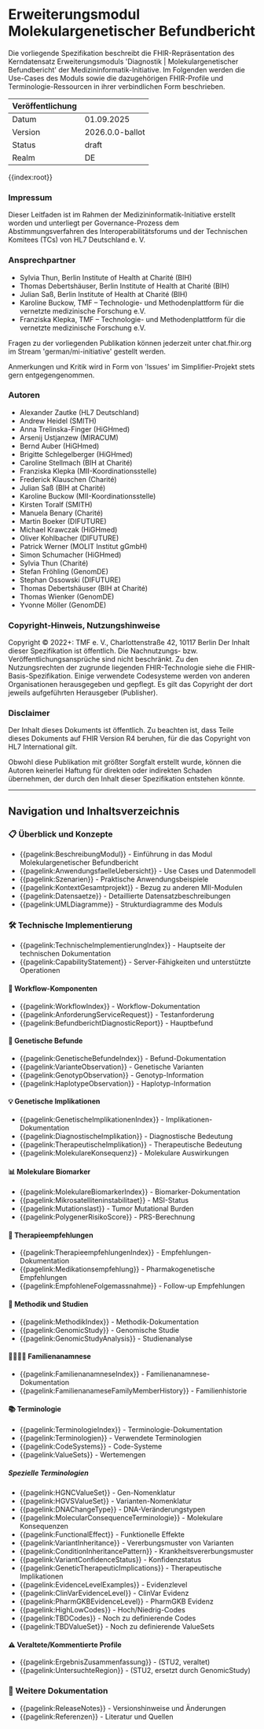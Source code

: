 # Erweiterungsmodul Molekulargenetischer Befundbericht



Die vorliegende Spezifikation beschreibt die FHIR-Repräsentation des Kerndatensatz Erweiterungsmoduls 'Diagnostik | Molekulargenetischer Befundbericht' der Medizininformatik-Initiative. Im Folgenden werden die Use-Cases des Moduls sowie die dazugehörigen FHIR-Profile und Terminologie-Ressourcen in ihrer verbindlichen Form beschrieben.

|Veröffentlichung|     |
|---------|--------------|
|  Datum  | 01.09.2025  |
|  Version| 2026.0.0-ballot        |
|  Status | draft       |
|  Realm  | DE           |



{{index:root}}

### Impressum
Dieser Leitfaden ist im Rahmen der Medizininformatik-Initiative erstellt worden und unterliegt per Governance-Prozess dem Abstimmungsverfahren des Interoperabilitätsforums und der Technischen Komitees (TCs) von HL7 Deutschland e. V.  

### Ansprechpartner
* Sylvia Thun, Berlin Institute of Health at Charité (BIH)
* Thomas Debertshäuser, Berlin Institute of Health at Charité (BIH)
* Julian Saß, Berlin Institute of Health at Charité (BIH)
* Karoline Buckow, TMF – Technologie- und Methodenplattform für 
die vernetzte medizinische Forschung e.V.
* Franziska Klepka, TMF – Technologie- und Methodenplattform für 
die vernetzte medizinische Forschung e.V.

Fragen zu der vorliegenden Publikation können jederzeit unter chat.fhir.org im Stream 'german/mi-initiative' gestellt werden.

Anmerkungen und Kritik wird in Form von 'Issues' im Simplifier-Projekt stets gern entgegengenommen.</br>  

### Autoren
* Alexander Zautke (HL7 Deutschland)
* Andrew Heidel (SMITH)
* Anna Trelinska-Finger (HiGHmed)
* Arsenij Ustjanzew (MIRACUM)
* Bernd Auber (HiGHmed)
* Brigitte Schlegelberger (HiGHmed)
* Caroline Stellmach (BIH at Charité)
* Franziska Klepka (MII-Koordinationsstelle)
* Frederick Klauschen (Charité)
* Julian Saß (BIH at Charité)
* Karoline Buckow (MII-Koordinationsstelle)
* Kirsten Toralf (SMITH)
* Manuela Benary (Charité)	
* Martin Boeker (DIFUTURE)
* Michael Krawczak (HiGHmed)
* Oliver Kohlbacher (DIFUTURE)
* Patrick Werner (MOLIT Institut gGmbH)
* Simon Schumacher (HiGHmed)
* Sylvia Thun (Charité)
* Stefan Fröhling (GenomDE)
* Stephan Ossowski (DIFUTURE)
* Thomas Debertshäuser (BIH at Charité)
* Thomas Wienker (GenomDE)
* Yvonne Möller (GenomDE)

### Copyright-Hinweis, Nutzungshinweise
Copyright © 2022+: TMF e. V., Charlottenstraße 42, 10117 Berlin
Der Inhalt dieser Spezifikation ist öffentlich. Die Nachnutzungs- bzw. Veröffentlichungsansprüche sind nicht beschränkt.
Zu den Nutzungsrechten der zugrunde liegenden FHIR-Technologie siehe die FHIR-Basis-Spezifikation.
Einige verwendete Codesysteme werden von anderen Organisationen herausgegeben und gepflegt. Es gilt das Copyright der dort jeweils aufgeführten Herausgeber (Publisher).</br> 

### Disclaimer
Der Inhalt dieses Dokuments ist öffentlich. Zu beachten ist, dass Teile dieses Dokuments auf FHIR Version R4 beruhen, für die das Copyright von HL7 International gilt.

Obwohl diese Publikation mit größter Sorgfalt erstellt wurde, können die Autoren keinerlei Haftung für direkten oder indirekten Schaden übernehmen, der durch den Inhalt dieser Spezifikation entstehen könnte.

---

## Navigation und Inhaltsverzeichnis

### 📋 Überblick und Konzepte
- {{pagelink:BeschreibungModul}} - Einführung in das Modul Molekulargenetischer Befundbericht
- {{pagelink:AnwendungsfaelleUebersicht}} - Use Cases und Datenmodell
- {{pagelink:Szenarien}} - Praktische Anwendungsbeispiele
- {{pagelink:KontextGesamtprojekt}} - Bezug zu anderen MII-Modulen
- {{pagelink:Datensaetze}} - Detaillierte Datensatzbeschreibungen
- {{pagelink:UMLDiagramme}} - Strukturdiagramme des Moduls

### 🛠️ Technische Implementierung
- {{pagelink:TechnischeImplementierungIndex}} - Hauptseite der technischen Dokumentation
- {{pagelink:CapabilityStatement}} - Server-Fähigkeiten und unterstützte Operationen

#### 🔄 Workflow-Komponenten
- {{pagelink:WorkflowIndex}} - Workflow-Dokumentation
- {{pagelink:AnforderungServiceRequest}} - Testanforderung
- {{pagelink:BefundberichtDiagnosticReport}} - Hauptbefund

#### 🧬 Genetische Befunde
- {{pagelink:GenetischeBefundeIndex}} - Befund-Dokumentation
- {{pagelink:VarianteObservation}} - Genetische Varianten
- {{pagelink:GenotypObservation}} - Genotyp-Information
- {{pagelink:HaplotypeObservation}} - Haplotyp-Information

#### 💡 Genetische Implikationen
- {{pagelink:GenetischeImplikationenIndex}} - Implikationen-Dokumentation
- {{pagelink:DiagnostischeImplikation}} - Diagnostische Bedeutung
- {{pagelink:TherapeutischeImplikation}} - Therapeutische Bedeutung
- {{pagelink:MolekulareKonsequenz}} - Molekulare Auswirkungen

#### 📊 Molekulare Biomarker
- {{pagelink:MolekulareBiomarkerIndex}} - Biomarker-Dokumentation
- {{pagelink:Mikrosatelliteninstabilitaet}} - MSI-Status
- {{pagelink:Mutationslast}} - Tumor Mutational Burden
- {{pagelink:PolygenerRisikoScore}} - PRS-Berechnung

#### 💊 Therapieempfehlungen
- {{pagelink:TherapieempfehlungenIndex}} - Empfehlungen-Dokumentation
- {{pagelink:Medikationsempfehlung}} - Pharmakogenetische Empfehlungen
- {{pagelink:EmpfohleneFolgemassnahme}} - Follow-up Empfehlungen

#### 🔬 Methodik und Studien
- {{pagelink:MethodikIndex}} - Methodik-Dokumentation
- {{pagelink:GenomicStudy}} - Genomische Studie
- {{pagelink:GenomicStudyAnalysis}} - Studienanalyse

#### 👨‍👩‍👧‍👦 Familienanamnese
- {{pagelink:FamilienanamneseIndex}} - Familienanamnese-Dokumentation
- {{pagelink:FamilienanameseFamilyMemberHistory}} - Familienhistorie

#### 📚 Terminologie
- {{pagelink:TerminologieIndex}} - Terminologie-Dokumentation
- {{pagelink:Terminologien}} - Verwendete Terminologien
- {{pagelink:CodeSystems}} - Code-Systeme
- {{pagelink:ValueSets}} - Wertemengen

##### Spezielle Terminologien
- {{pagelink:HGNCValueSet}} - Gen-Nomenklatur
- {{pagelink:HGVSValueSet}} - Varianten-Nomenklatur
- {{pagelink:DNAChangeType}} - DNA-Veränderungstypen
- {{pagelink:MolecularConsequenceTerminologie}} - Molekulare Konsequenzen
- {{pagelink:FunctionalEffect}} - Funktionelle Effekte
- {{pagelink:VariantInheritance}} - Vererbungsmuster von Varianten
- {{pagelink:ConditionInheritancePattern}} - Krankheitsvererbungsmuster
- {{pagelink:VariantConfidenceStatus}} - Konfidenzstatus
- {{pagelink:GeneticTherapeuticImplications}} - Therapeutische Implikationen
- {{pagelink:EvidenceLevelExamples}} - Evidenzlevel
- {{pagelink:ClinVarEvidenceLevel}} - ClinVar Evidenz
- {{pagelink:PharmGKBEvidenceLevel}} - PharmGKB Evidenz
- {{pagelink:HighLowCodes}} - Hoch/Niedrig-Codes
- {{pagelink:TBDCodes}} - Noch zu definierende Codes
- {{pagelink:TBDValueSet}} - Noch zu definierende ValueSets

#### ⚠️ Veraltete/Kommentierte Profile
- {{pagelink:ErgebnisZusammenfassung}} - (STU2, veraltet)
- {{pagelink:UntersuchteRegion}} - (STU2, ersetzt durch GenomicStudy)

### 📖 Weitere Dokumentation
- {{pagelink:ReleaseNotes}} - Versionshinweise und Änderungen
- {{pagelink:Referenzen}} - Literatur und Quellen  

